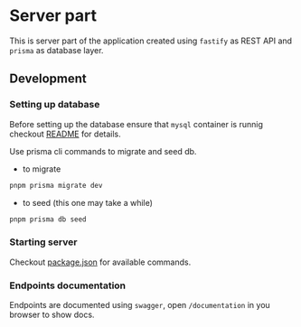 # Server part

This is server part of the application created using `fastify` as REST API and `prisma` as database layer.

## Development

### Setting up database

Before setting up the database ensure that `mysql` container is runnig checkout [README](../README.md) for details.

Use prisma cli commands to migrate and seed db.

- to migrate

```bash
pnpm prisma migrate dev
```

- to seed (this one may take a while)

```bash
pnpm prisma db seed
```

### Starting server

Checkout [package.json](package.json#L9) for available commands.

### Endpoints documentation

Endpoints are documented using `swagger`, open `/documentation` in you browser to show docs.
